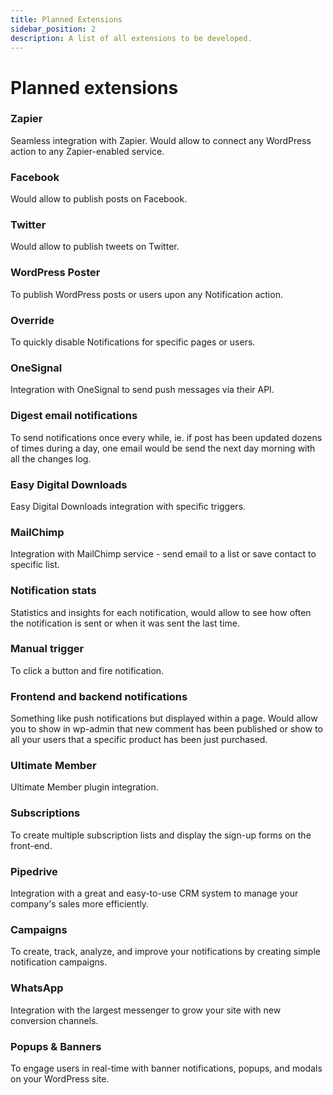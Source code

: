 ```yaml
---
title: Planned Extensions
sidebar_position: 2
description: A list of all extensions to be developed.
---
```


# Planned extensions

### Zapier

Seamless integration with Zapier. Would allow to connect any WordPress action to any Zapier-enabled service.

### Facebook

Would allow to publish posts on Facebook.

### Twitter

Would allow to publish tweets on Twitter.

### WordPress Poster

To publish WordPress posts or users upon any Notification action.

### Override

To quickly disable Notifications for specific pages or users.

### OneSignal

Integration with OneSignal to send push messages via their API.

### Digest email notifications

To send notifications once every while, ie. if post has been updated dozens of times during a day, one email would be send the next day morning with all the changes log.

### Easy Digital Downloads

Easy Digital Downloads integration with specific triggers.

### MailChimp

Integration with MailChimp service - send email to a list or save contact to specific list.

### Notification stats

Statistics and insights for each notification, would allow to see how often the notification is sent or when it was sent the last time.

### Manual trigger

To click a button and fire notification.

### Frontend and backend notifications

Something like push notifications but displayed within a page. Would allow you to show in wp-admin that new comment has been published or show to all your users that a specific product has been just purchased.

### Ultimate Member

Ultimate Member plugin integration.

### Subscriptions

To create multiple subscription lists and display the sign-up forms on the front-end.

### Pipedrive

Integration with a great and easy-to-use CRM system to manage your company's sales more efficiently.

### Campaigns

To create, track, analyze, and improve your notifications by creating simple notification campaigns.

### WhatsApp

Integration with the largest messenger to grow your site with new conversion channels.

### Popups & Banners

To engage users in real-time with banner notifications, popups, and modals on your WordPress site.